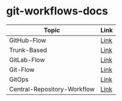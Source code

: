 # git-workflows-docs

| Topic       | Link                          |
| ----------- | ----------------------------- |
| GitHub-Flow | [Link](./docs/github_flow.md) |
| Trunk-Based | [Link](./docs/trunk_based.md) |
| GitLab-Flow | [Link](./docs/gitlab_flow.md) |
| Git-Flow    | [Link](./docs/git_flow.md)    |
| GitOps      | [Link](./docs/GitOps.md)      |
| Central-Repository-Workflow | [Link](./docs/central_repository_workflow.md) |
